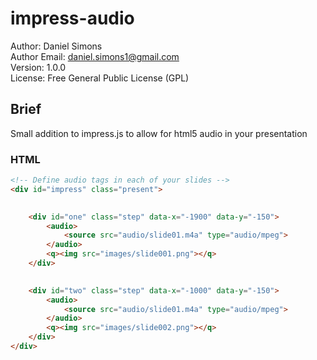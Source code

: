 impress-audio
=============

Author: Daniel Simons<br />
Author Email: daniel.simons1@gmail.com<br />
Version: 1.0.0<br />
License: Free General Public License (GPL)<br />

<h2>Brief</h2>
Small addition to impress.js to allow for html5 audio in your presentation

<h3>HTML</h3>

```html
<!-- Define audio tags in each of your slides -->
<div id="impress" class="present">

    
    <div id="one" class="step" data-x="-1900" data-y="-150">
        <audio>
            <source src="audio/slide01.m4a" type="audio/mpeg">
        </audio>
        <q><img src="images/slide001.png"></q>
    </div>

    
    <div id="two" class="step" data-x="-1000" data-y="-150">
        <audio>
            <source src="audio/slide01.m4a" type="audio/mpeg">
        </audio>
        <q><img src="images/slide002.png"></q>
    </div>  
</div>
```




